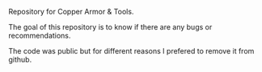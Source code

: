 Repository for Copper Armor & Tools.

The goal of this repository is to know if there are any bugs or recommendations. 

The code was public but for different reasons I prefered to remove it from github.
